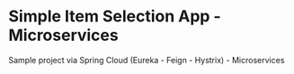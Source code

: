 # Simple Item Selection App - Microservices

Sample project via Spring Cloud (Eureka - Feign - Hystrix) - Microservices
